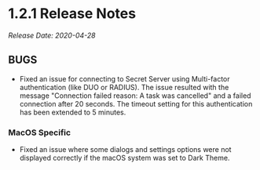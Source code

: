 [title]: # (1.2.1 Release)
[tags]: # (release notes)
[priority]: # (893)
# 1.2.1 Release Notes

*Release Date: 2020-04-28*

## BUGS

* Fixed an issue for connecting to Secret Server using Multi-factor authentication (like DUO or RADIUS). The issue resulted with the message "Connection failed reason: A task was cancelled" and a failed connection after 20 seconds. The timeout setting for this authentication has been extended to 5 minutes.

### MacOS Specific

* Fixed an issue where some dialogs and settings options were not displayed correctly if the macOS system was set to Dark Theme.
